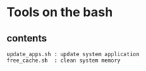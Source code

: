 # Tools on the bash

## contents

    update_apps.sh : update system application
    free_cache.sh  : clean system memory
